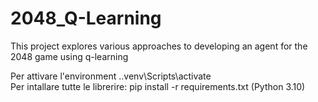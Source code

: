 # 2048_Q-Learning
This project explores various approaches to developing an agent for the 2048 game using q-learning

Per attivare l'environment .\.venv\Scripts\activate     
Per intallare tutte le librerire: pip install -r requirements.txt (Python 3.10)
